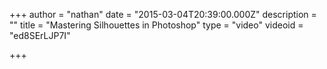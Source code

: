 +++
author = "nathan"
date = "2015-03-04T20:39:00.000Z"
description = ""
title = "Mastering Silhouettes in Photoshop"
type = "video"
videoid = "ed8SErLJP7I"

+++
